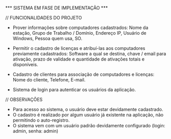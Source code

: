 *** SISTEMA EM FASE DE IMPLEMENTAÇÃO ***

//   FUNCIONALIDADES DO PROJETO
- Prover informações sobre computadores cadastrados:
  Nome da estação, Grupo de Trabalho / Domínio, Endereço IP, Usuário de Windows,
  Pessoa quem usa, SO.

- Permitir o cadastro de licenças e atribuí-las aos computadores previamente cadastrados:
  Software a qual se destina, chave / email para ativação, prazo de validade e quantidade de ativações totais e disponíveis.

- Cadastro de clientes para associação de computadores e licenças:
    Nome do cliente, Telefone, E-mail.

- Sistema de login para autenticar os usuários da aplicação.

//   OBSERVAÇÕES
- Para acesso ao sistema, o usuário deve estar devidamente cadastrado.
- O cadastro é realizado por algum usuário já existente na aplicação, não permitindo o auto-registro.
- O sistema vem com um usuário padrão devidamente configurado (login: admin, senha: admin)
